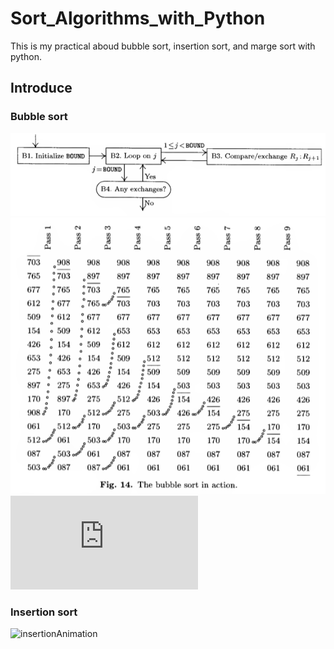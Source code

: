 # Sort_Algorithms_with_Python

This is my practical aboud bubble sort, insertion sort, and marge sort with python.

## Introduce

### Bubble sort
![bubblesort1](https://github.com/yutsunoki/Sort_Algorithms_with_Python/blob/main/img/bubblesort/Screenshot%202023-08-05%20204445.png)
![bubblesort2](https://github.com/yutsunoki/Sort_Algorithms_with_Python/blob/main/img/bubblesort/Screenshot%202023-08-05%20204320.png)
![bubbleAnimation](https://github.com/yutsunoki/Sort_Algorithms_with_Python/blob/main/Animation/bubble.py)
### Insertion sort
![insertionAnimation](https://github.com/yutsunoki/Sort_Algorithms_with_Python/blob/main/img/insertionsort/Insertion.gif)
